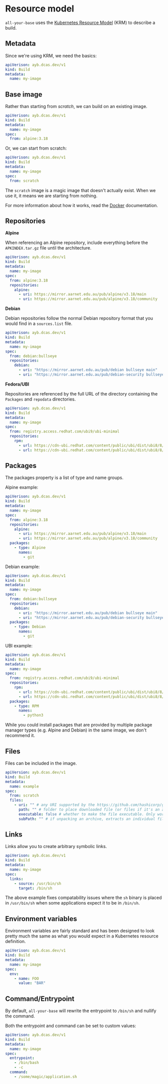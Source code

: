 # Resource model

`all-your-base` uses the [Kubernetes Resource Model](https://github.com/kubernetes/design-proposals-archive/blob/main/architecture/resource-management.md) (KRM) to describe a build.

## Metadata

Since we're using KRM, we need the basics:

```yaml
apiVerison: ayb.dcas.dev/v1
kind: Build
metadata:
  name: my-image
```

## Base image

Rather than starting from *scratch*, we can build on an existing image.

```yaml
apiVerison: ayb.dcas.dev/v1
kind: Build
metadata:
  name: my-image
spec:
  from: alpine:3.18
```

Or, we can start from scratch:

```yaml
apiVerison: ayb.dcas.dev/v1
kind: Build
metadata:
  name: my-image
spec:
  from: scratch
```

The `scratch` image is a magic image that doesn't actually exist.
When we use it, it means we are starting from nothing.

For more information about how it works, read the [Docker](https://hub.docker.com/_/scratch/) documentation.

## Repositories

**Alpine**

When referencing an Alpine repository, include everything before the `APKINDEX.tar.gz` file until the architecture.

```yaml
apiVerison: ayb.dcas.dev/v1
kind: Build
metadata:
  name: my-image
spec:
  from: alpine:3.18
  repositories:
    alpine:
      - uri: https://mirror.aarnet.edu.au/pub/alpine/v3.18/main
      - uri: https://mirror.aarnet.edu.au/pub/alpine/v3.18/community
```

**Debian**

Debian repositories follow the normal Debian repository format that you would find in a `sources.list` file.

```yaml
apiVerison: ayb.dcas.dev/v1
kind: Build
metadata:
  name: my-image
spec:
  from: debian:bullseye
  repositories:
    debian:
      - uri: "https://mirror.aarnet.edu.au/pub/debian bullseye main"
      - uri: "https://mirror.aarnet.edu.au/pub/debian-security bullseye-security main"
```


**Fedora/UBI**

Repositories are referenced by the full URL of the directory containing the `Packages` and `repodata` directories.

```yaml
apiVersion: ayb.dcas.dev/v1
kind: Build
metadata:
  name: my-image
spec:
  from: registry.access.redhat.com/ubi9/ubi-minimal
  repositories:
    rpm:
      - url: https://cdn-ubi.redhat.com/content/public/ubi/dist/ubi8/8/x86_64/appstream/os
      - url: https://cdn-ubi.redhat.com/content/public/ubi/dist/ubi8/8/x86_64/baseos/os
```

## Packages

The packages property is a list of type and name groups.

Alpine example:

```yaml
apiVerison: ayb.dcas.dev/v1
kind: Build
metadata:
  name: my-image
spec:
  from: alpine:3.18
  repositories:
    alpine:
      - uri: https://mirror.aarnet.edu.au/pub/alpine/v3.18/main
      - uri: https://mirror.aarnet.edu.au/pub/alpine/v3.18/community
  packages:
    - type: Alpine
      names:
        - git
```

Debian example:

```yaml
apiVerison: ayb.dcas.dev/v1
kind: Build
metadata:
  name: my-image
spec:
  from: debian:bullseye
  repositories:
    debian:
      - uri: "https://mirror.aarnet.edu.au/pub/debian bullseye main"
      - uri: "https://mirror.aarnet.edu.au/pub/debian-security bullseye-security main"
  packages:
    - type: Debian
      names:
        - git
```

UBI example:

```yaml
apiVersion: ayb.dcas.dev/v1
kind: Build
metadata:
  name: my-image
spec:
  from: registry.access.redhat.com/ubi9/ubi-minimal
  repositories:
    rpm:
      - url: https://cdn-ubi.redhat.com/content/public/ubi/dist/ubi8/8/x86_64/appstream/os
      - url: https://cdn-ubi.redhat.com/content/public/ubi/dist/ubi8/8/x86_64/baseos/os
  packages:
    - type: RPM
      names:
        - python3
```

While you could install packages that are provided by multiple package manager types (e.g. Alpine and Debian) in the same image, we don't recommend it.

## Files

Files can be included in the image.

```yaml
apiVersion: ayb.dcas.dev/v1
kind: Build
metadata:
  name: example
spec:
  from: scratch
  files:
    - uri: "" # any URI supported by the https://github.com/hashicorp/go-getter project. Could be a local file, HTTPS URL, S3 bucket, etc
      path: "" # folder to place downloaded file (or files if it's an archive). If downloading a raw file, you can also specify the file name
      executable: false # whether to make the file executable. Only works on single files
      subPath: "" # if unpacking an archive, extracts an individual file
```

## Links

Links allow you to create arbitrary symbolic links.

```yaml
apiVerison: ayb.dcas.dev/v1
kind: Build
metadata:
  name: my-image
spec:
  links:
    - source: /usr/bin/sh
      target: /bin/sh
```

The above example fixes compatability issues where the `sh` binary is placed in `/usr/bin/sh` when some applications expect it to be in `/bin/sh`.

## Environment variables

Environment variables are fairly standard and has been designed to look pretty much the same as what you would expect in a Kubernetes resource definition.

```yaml
apiVerison: ayb.dcas.dev/v1
kind: Build
metadata:
  name: my-image
spec:
  env:
    - name: FOO
      value: "BAR"
```

## Command/Entrypoint

By default, `all-your-base` will rewrite the entrypoint to `/bin/sh` and nullify the command.

Both the entrypoint and command can be set to custom values:

```yaml
apiVerison: ayb.dcas.dev/v1
kind: Build
metadata:
  name: my-image
spec:
  entrypoint:
    - /bin/bash
    - -c
  command:
    - /some/magic/application.sh
```
